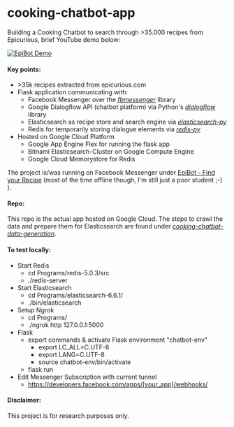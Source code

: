 # cooking-chatbot-app

Building a Cooking Chatbot to search through >35.000 recipes from Epicurious, brief YouTube demo below:

[![EpiBot Demo](https://img.youtube.com/vi/UUA2kssApyA/0.jpg)](https://www.youtube.com/watch?v=UUA2kssApyA)


#### Key points:
- \>35k recipes extracted from epicurious.com
- Flask application communicating with:
  - Facebook Messenger over the [*fbmessenger*](https://github.com/rehabstudio/fbmessenger) library
  - Google Dialogflow API (chatbot platform) via Python's [*dialogflow*](https://dialogflow-python-client-v2.readthedocs.io/en/latest/) library
  - Elasticsearch as recipe store and search engine via [*elasticsearch-py*](https://elasticsearch-py.readthedocs.io/en/master/)
  - Redis for temporarily storing dialogue elements via [*redis-py*](https://redis-py.readthedocs.io/en/latest/)
- Hosted on Google Cloud Platform
  - Google App Engine Flex for running the flask app
  - Bitnami Elasticsearch-Cluster on Google Compute Engine
  - Google Cloud Memorystore for Redis

The project is/was running on Facebook Messenger under [EpiBot - Find your Recipe](https://www.facebook.com/find.your.recipe.1/?modal=admin_todo_tour) (most of the time offline though, I'm still just a poor student ;-) ).

#### Repo:
This repo is the actual app hosted on Google Cloud. The steps to crawl the data and prepare them for Elasticsearch are found under [*cooking-chatbot-data-generation*](https://github.com/lukasb23/cooking-chatbot-data-generation).

#### To test locally:

- Start Redis
  - cd Programs/redis-5.0.3/src
  - ./redis-server
- Start Elasticsearch
  - cd Programs/elasticsearch-6.6.1/
  - ./bin/elasticsearch
- Setup Ngrok
  - cd Programs/
  - ./ngrok http 127.0.0.1:5000
- Flask
  - export commands & activate Flask environment "chatbot-env"
    - export LC_ALL=C.UTF-8
    - export LANG=C.UTF-8
    - source chatbot-env/bin/activate
  - flask run
- Edit Messenger Subscription with current tunnel
  - https://developers.facebook.com/apps/[your_app]/webhooks/
  
#### Disclaimer:

This project is for research purposes only.
